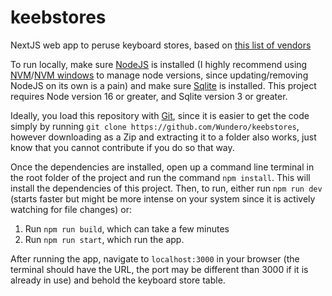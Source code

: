 # keebstores

NextJS web app to peruse keyboard stores, based on [this list of vendors](https://www.keebtalk.com/t/list-of-keyboard-retailers-shops-stores-vendors/9022)

To run locally, make sure [NodeJS](https://nodejs.org/en/) is installed (I highly recommend using [NVM](https://github.com/nvm-sh/nvm)/[NVM windows](https://github.com/coreybutler/nvm-windows) to manage node versions, since updating/removing NodeJS on its own is a pain) and make sure [Sqlite](https://www.sqlite.org/index.html) is installed. This project requires Node version 16 or greater, and Sqlite version 3 or greater.

Ideally, you load this repository with [Git](https://git-scm.com/), since it is easier to get the code simply by running `git clone https://github.com/Wundero/keebstores`, however downloading as a Zip and extracting it to a folder also works, just know that you cannot contribute if you do so that way.

Once the dependencies are installed, open up a command line terminal in the root folder of the project and run the command `npm install`. This will install the dependencies of this project. Then, to run, either run `npm run dev` (starts faster but might be more intense on your system since it is actively watching for file changes) or:
1. Run `npm run build`, which can take a few minutes
2. Run `npm run start`, which run the app.

After running the app, navigate to `localhost:3000` in your browser (the terminal should have the URL, the port may be different than 3000 if it is already in use) and behold the keyboard store table.